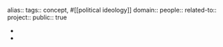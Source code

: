 alias::
tags:: concept, #[[political ideology]]
domain::
people::
related-to::
project::
public:: true

-
-